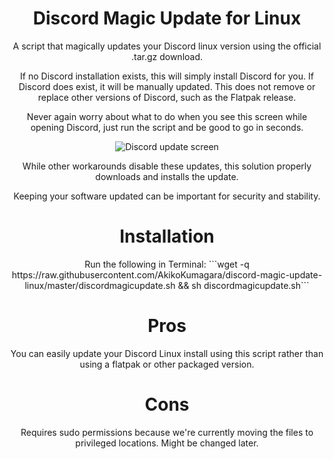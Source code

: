 <h1 align="center">Discord Magic Update for Linux</h1>
<p align="center">A script that magically updates your Discord linux version using the official .tar.gz download.</p>

<p align="center">If no Discord installation exists, this will simply install Discord for you. If Discord does exist, it will be manually updated. This does not remove or replace other versions of Discord, such as the Flatpak release.</p>

<p align="center">Never again worry about what to do when you see this screen while opening Discord, just run the script and be good to go in seconds.</p>
<p align="center">
    <img src="https://i.imgur.com/JU36HzK.png" alt="Discord update screen">
</p>
<p align="center">While other workarounds disable these updates, this solution properly downloads and installs the update.</p>

<p align="center">Keeping your software updated can be important for security and stability.</p>

<h1 align="center">Installation</h1>
<p align="center">Run the following in Terminal: ```wget -q https://raw.githubusercontent.com/AkikoKumagara/discord-magic-update-linux/master/discordmagicupdate.sh && sh discordmagicupdate.sh```</p>

<h1 align="center">Pros</h1>
<p align="center">You can easily update your Discord Linux install using this script rather than using a flatpak or other packaged version.</p>

<h1 align="center">Cons</h1>
<p align="center">Requires sudo permissions because we're currently moving the files to privileged locations. Might be changed later.</p>
